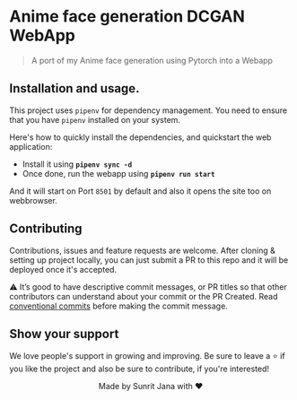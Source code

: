 # Anime face generation DCGAN WebApp

> A port of my Anime face generation using Pytorch into a Webapp

## Installation and usage.

This project uses `pipenv` for dependency management. You need to ensure that you have `pipenv`
installed on your system.

Here's how to quickly install the dependencies, and quickstart the web application:

- Install it using **`pipenv sync -d`**
- Once done, run the webapp using **`pipenv run start`**

And it will start on Port `8501` by default and also it opens the site too on webbrowser.

## Contributing

Contributions, issues and feature requests are welcome. After cloning & setting up project locally, you
can just submit a PR to this repo and it will be deployed once it's accepted.

⚠️ It’s good to have descriptive commit messages, or PR titles so that other contributors can understand about your
commit or the PR Created. Read [conventional commits](https://www.conventionalcommits.org/en/v1.0.0-beta.3/)
before making the commit message.

## Show your support

We love people's support in growing and improving. Be sure to leave a ⭐️ if you like the project and
also be sure to contribute, if you're interested!

<div align="center">
Made by Sunrit Jana with ♥
</div>

